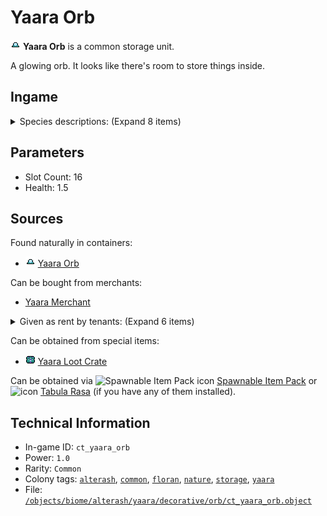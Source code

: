 # Yaara Orb

<img src="https://raw.githubusercontent.com/Ceterai/Enternia/main/objects/biome/alterash/yaara/decorative/orb/icon.png" alt="Yaara Orb icon" loading="lazy" height="16px" width="auto" /> **Yaara Orb** is a common storage unit.

A glowing orb. It looks like there's room to store things inside.

## Ingame

<details markdown="1"><summary>Species descriptions: (Expand 8 items)</summary>

- Alta: Yaara orbs are hollow on the inside, and if found in the wild you might just find something inside.
- Apex: This round plant emits a blueish glow. I think I can see something inside.
- Avian: A glowing plant, the orb is hollow inside.
- Floran: Orb lightss make good containersss. Floran put trophiesss in to hide from electrogirlss.
- Glitch: Astonished. This orb is an impressive natural light source.
- Human: There's room to store quite a few things inside this little orb.
- Hylotl: The light this orb casts is hauntingly beautiful.
- Novakid: It don't look like much, but you never know what's hidin' inside.

</details>

## Parameters

- Slot Count: 16  
- Health: 1.5

## Sources

Found naturally in containers:

- <img src="https://raw.githubusercontent.com/Ceterai/Enternia/main/objects/biome/alterash/yaara/decorative/orb/icon.png" alt="Yaara Orb icon" loading="lazy" height="16px" width="auto" /> [Yaara Orb](https://ceterai.github.io/MyEnternia/Wiki/YaaraOrb)

Can be bought from merchants:

- [Yaara Merchant](https://ceterai.github.io/MyEnternia/Wiki/YaaraMerchant)

<details markdown="1"><summary>Given as rent by tenants: (Expand 6 items)</summary>

- [Yaara Keeper](https://ceterai.github.io/MyEnternia/Wiki/YaaraKeeper)
- [Yaara Merchant](https://ceterai.github.io/MyEnternia/Wiki/YaaraMerchant)
- [Yaara Shaman](https://ceterai.github.io/MyEnternia/Wiki/YaaraShaman)
- [Yaara Sprout](https://ceterai.github.io/MyEnternia/Wiki/YaaraSprout)
- [Yaarafinger](https://ceterai.github.io/MyEnternia/Wiki/Yaarafinger)
- [Yaaraling](https://ceterai.github.io/MyEnternia/Wiki/Yaaraling)

</details>

Can be obtained from special items:

- <img src="https://raw.githubusercontent.com/Ceterai/Enternia/main/items/active/alta/loot/biome/ct_yaara_loot.png" alt="Yaara Loot Crate icon" loading="lazy" height="16px" width="auto" /> [Yaara Loot Crate](https://ceterai.github.io/MyEnternia/Wiki/YaaraLootCrate)

Can be obtained via <img src="https://raw.githubusercontent.com/Silverfeelin/Starbound-SpawnableItemPack/master/interface/sip/iconSmall.png" alt="Spawnable Item Pack icon" width="18" height="14"/> [Spawnable Item Pack](https://steamcommunity.com/sharedfiles/filedetails/?id=733665104) or <img src="https://steamuserimages-a.akamaihd.net/ugc/263843960696222713/3EC9A7C005541F7D577EBCB8C5736B4EFC9973D6/" alt="icon" width="8" height="12"/> [Tabula Rasa](https://community.playstarbound.com/resources/the-tabula-rasa.3222/) (if you have any of them installed).

## Technical Information

- In-game ID: `ct_yaara_orb`
- Power: `1.0`
- Rarity: `Common`
- Colony tags: [`alterash`](https://ceterai.github.io/MyEnternia/Wiki/Tags/Alterash), [`common`](https://ceterai.github.io/MyEnternia/Wiki/Tags/Common), [`floran`](https://ceterai.github.io/MyEnternia/Wiki/Tags/Floran), [`nature`](https://ceterai.github.io/MyEnternia/Wiki/Tags/Nature), [`storage`](https://ceterai.github.io/MyEnternia/Wiki/Tags/Storage), [`yaara`](https://ceterai.github.io/MyEnternia/Wiki/Tags/Yaara)
- File: [`/objects/biome/alterash/yaara/decorative/orb/ct_yaara_orb.object`](https://github.com/Ceterai/Enternia/blob/main/objects/biome/alterash/yaara/decorative/orb/ct_yaara_orb.object)
